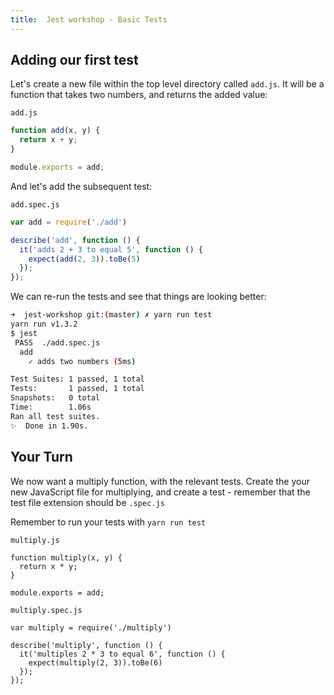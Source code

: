 ```yaml
---
title:  Jest workshop - Basic Tests
---
```


## Adding our first test

Let's create a new file within the top level directory called `add.js`. It will be
a function that takes two numbers, and returns the added value:

`add.js`

```javascript
function add(x, y) {
  return x + y;
}

module.exports = add;
```

And let's add the subsequent test:

`add.spec.js`

```javascript
var add = require('./add')

describe('add', function () {
  it('adds 2 + 3 to equal 5', function () {
    expect(add(2, 3)).toBe(5)
  });
});
```

We can re-run the tests and see that things are looking better:

```bash
➜  jest-workshop git:(master) ✗ yarn run test
yarn run v1.3.2
$ jest
 PASS  ./add.spec.js
  add
    ✓ adds two numbers (5ms)

Test Suites: 1 passed, 1 total
Tests:       1 passed, 1 total
Snapshots:   0 total
Time:        1.06s
Ran all test suites.
✨  Done in 1.90s.
```

## Your Turn

We now want a multiply function, with the relevant tests. Create the your new JavaScript file
for multiplying, and create a test - remember that the test file extension should be `.spec.js`

Remember to run your tests with `yarn run test`

`multiply.js`

```spoilers javascript
function multiply(x, y) {
  return x * y;
}

module.exports = add;
```

`multiply.spec.js`

```spoilers javascript
var multiply = require('./multiply')

describe('multiply', function () {
  it('multiples 2 * 3 to equal 6', function () {
    expect(multiply(2, 3)).toBe(6)
  });
});
```
